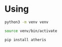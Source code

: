 # Using

```bash
python3 -m venv venv
```
```bash
source venv/bin/activate
```
```bash
pip install atheris
```
